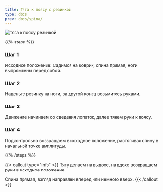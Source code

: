 ```yaml
---
title: Тяга к поясу с резинкой
type: docs
prev: docs/spina/
---
```

![тяга к поясу резинкой](https://github.com/user-attachments/assets/ddd902f6-677c-4932-8a13-441061125437)



{{% steps %}}

### Шаг 1
Исходное положение: Садимся на коврик, спина прямая, ноги выпрямлены перед собой.

### Шаг 2
Наденьте резинку на ноги, за другой конец возьмитесь руками.

### Шаг 3
Движение начинаем со сведения лопаток, далее тянем руки к поясу.

### Шаг 4
Подконтрольно возвращаем в исходное положение, растягивая спину в начальной точке амплитуды.

{{% /steps %}}

{{< callout type="info" >}}
﻿﻿Тягу делаем на выдохе, на вдохе возвращаем руки в исходное положение.
  
﻿﻿Спина прямая, взгляд направлен вперед или немного вверх.
{{< /callout >}}
